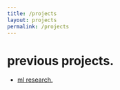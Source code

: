 ```yaml
---
title: /projects
layout: projects
permalink: /projects
---
```


# previous projects.
<ul>
  <li><a href="https://atharvakokane.github.io/projects/ml-research">ml research.</a></li>
</ul>
